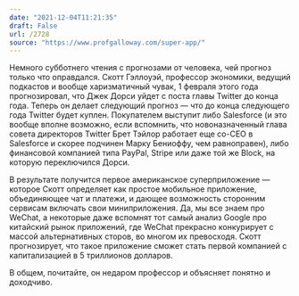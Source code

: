 ```yaml
---
date: "2021-12-04T11:21:35"
draft: False
url: /2728
source: "https://www.profgalloway.com/super-app/"
---
```


Немного субботнего чтения с прогнозами от человека, чей прогноз только что оправдался. Скотт Гэллоуэй, профессор экономики, ведущий подкастов и вообще харизматичный чувак, 1 февраля этого года прогнозировал, что Джек Дорси уйдет с поста главы Twitter до конца года. Теперь он делает следующий прогноз — что до конца следующего года Twitter будет куплен. Покупателем выступит либо Salesforce (и это вообще вполне возможно, если вспомнить, что новоназначенный глава совета директоров Twitter Брет Тэйлор работает еще co-CEO в Salesforce и скорее подчинен Марку Бениоффу, чем равноправен), либо финансовой компанией типа PayPal, Stripe или даже той же Block, на которую переключился Дорси. 

В результате получится первое американское суперприложение — которое Скотт определяет как простое мобильное приложение, объединяющее чат и платежи, и дающее возможность сторонним сервисам включать свои миниприложения. Да, мы все знаем про WeChat, а некоторые даже вспомнят тот самый анализ Google про китайский рынок приложений, где WeChat прекрасно конкурирует с массой альтернативных сторов, во многом их превосходя. Скотт прогнозирует, что такое приложение сможет стать первой компанией с капитализацией в 5 триллионов долларов. 

В общем, почитайте, он недаром профессор и объясняет понятно и доходчиво.
